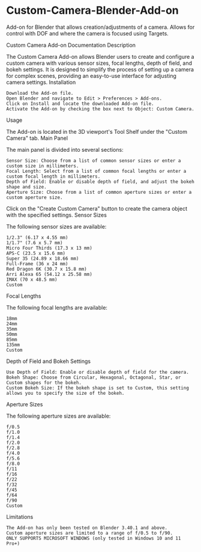 # Custom-Camera-Blender-Add-on
Add-on for Blender that allows creation/adjustments of a camera. Allows for control with DOF and where the camera is focused using Targets.


Custom Camera Add-on Documentation
Description

The Custom Camera Add-on allows Blender users to create and configure a custom camera with various sensor sizes, focal lengths, depth of field, and bokeh settings. It is designed to simplify the process of setting up a camera for complex scenes, providing an easy-to-use interface for adjusting camera settings.
Installation

    Download the Add-on file.
    Open Blender and navigate to Edit > Preferences > Add-ons.
    Click on Install and locate the downloaded Add-on file.
    Activate the Add-on by checking the box next to Object: Custom Camera.

Usage

The Add-on is located in the 3D viewport's Tool Shelf under the "Custom Camera" tab.
Main Panel

The main panel is divided into several sections:

    Sensor Size: Choose from a list of common sensor sizes or enter a custom size in millimeters.
    Focal Length: Select from a list of common focal lengths or enter a custom focal length in millimeters.
    Depth of Field: Enable or disable depth of field, and adjust the bokeh shape and size.
    Aperture Size: Choose from a list of common aperture sizes or enter a custom aperture size.

Click on the "Create Custom Camera" button to create the camera object with the specified settings.
Sensor Sizes

The following sensor sizes are available:

    1/2.3" (6.17 x 4.55 mm)
    1/1.7" (7.6 x 5.7 mm)
    Micro Four Thirds (17.3 x 13 mm)
    APS-C (23.5 x 15.6 mm)
    Super 35 (24.89 x 18.66 mm)
    Full-Frame (36 x 24 mm)
    Red Dragon 6K (30.7 x 15.8 mm)
    Arri Alexa 65 (54.12 x 25.58 mm)
    IMAX (70 x 48.5 mm)
    Custom

Focal Lengths

The following focal lengths are available:

    18mm
    24mm
    35mm
    50mm
    85mm
    135mm
    Custom

Depth of Field and Bokeh Settings

    Use Depth of Field: Enable or disable depth of field for the camera.
    Bokeh Shape: Choose from Circular, Hexagonal, Octagonal, Star, or Custom shapes for the bokeh.
    Custom Bokeh Size: If the bokeh shape is set to Custom, this setting allows you to specify the size of the bokeh.

Aperture Sizes

The following aperture sizes are available:

    f/0.5
    f/1.0
    f/1.4
    f/2.0
    f/2.8
    f/4.0
    f/5.6
    f/8.0
    f/11
    f/16
    f/22
    f/32
    f/45
    f/64
    f/90
    Custom

Limitations

    The Add-on has only been tested on Blender 3.40.1 and above.
    Custom aperture sizes are limited to a range of f/0.5 to f/90.
    ONLY SUPPORTS MICROSOFT WINDOWS (only tested in Windows 10 and 11 Pro+)
    
    
    
